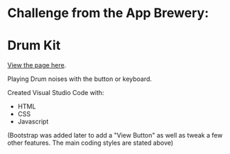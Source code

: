 # Challenge from the App Brewery:

# Drum Kit

[View the page here](https://shadowecco.github.io/portfolio/drum-kit-web/).

Playing Drum noises with the button or keyboard.

Created Visual Studio Code with:

- HTML
- CSS
- Javascript

(Bootstrap was added later to add a "View Button" as well as tweak a few other features. The main coding styles are stated above)